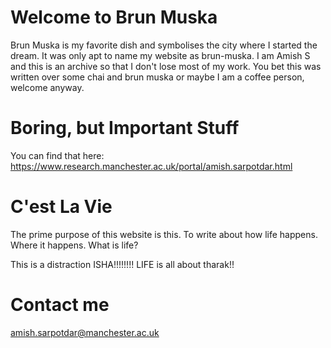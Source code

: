 # Welcome to Brun Muska

Brun Muska is my favorite dish and symbolises the city where I started the dream. It was only apt to name my website as brun-muska. I am Amish S and this is an archive so that I don't lose most of my work. You bet this was written over some chai and brun muska or maybe I am a coffee person, welcome anyway. 




# Boring, but Important Stuff

You can find that here: https://www.research.manchester.ac.uk/portal/amish.sarpotdar.html


# C'est La Vie

The prime purpose of this website is this. To write about how life happens. Where it happens. What is life? 

This is a distraction ISHA!!!!!!!! LIFE is all about tharak!!


# Contact me
amish.sarpotdar@manchester.ac.uk

